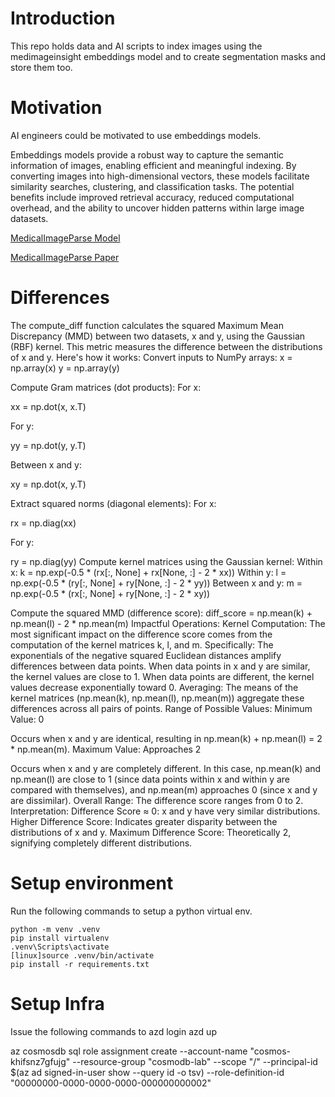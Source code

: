 # Introduction

This repo holds data and AI scripts to index images using the medimageinsight embeddings model
and to create segmentation masks and store them too.

# Motivation

AI engineers could be motivated to use embeddings models.

Embeddings models provide a robust way to capture the semantic information of images, enabling efficient and meaningful indexing. By converting images into high-dimensional vectors, these models facilitate similarity searches, clustering, and classification tasks. The potential benefits include improved retrieval accuracy, reduced computational overhead, and the ability to uncover hidden patterns within large image datasets.

[MedicalImageParse Model](https://ai.azure.com/explore/models/MedImageInsight/version/5/registry/azureml)
  
[MedicalImageParse Paper](https://arxiv.org/pdf/2410.06542)

# Differences

The compute_diff function calculates the squared Maximum Mean Discrepancy (MMD) between two datasets, x and y, using the Gaussian (RBF) kernel. This metric measures the difference between the distributions of x and y.
Here's how it works:
Convert inputs to NumPy arrays:
x = np.array(x)
y = np.array(y)

Compute Gram matrices (dot products):
For x:

xx = np.dot(x, x.T)

For y:

yy = np.dot(y, y.T)

Between x and y:

xy = np.dot(x, y.T)

Extract squared norms (diagonal elements):
For x:

rx = np.diag(xx)

For y:

ry = np.diag(yy)
Compute kernel matrices using the Gaussian kernel:
Within x:
k = np.exp(-0.5 * (rx[:, None] + rx[None, :] - 2 * xx))
Within y:
l = np.exp(-0.5 * (ry[:, None] + ry[None, :] - 2 * yy))
Between x and y:
m = np.exp(-0.5 * (rx[:, None] + ry[None, :] - 2 * xy))

Compute the squared MMD (difference score):
diff_score = np.mean(k) + np.mean(l) - 2 * np.mean(m)
Impactful Operations:
Kernel Computation: The most significant impact on the difference score comes from the computation of the kernel matrices k, l, and m. Specifically:
The exponentials of the negative squared Euclidean distances amplify differences between data points.
When data points in x and y are similar, the kernel values are close to 1.
When data points are different, the kernel values decrease exponentially toward 0.
Averaging: The means of the kernel matrices (np.mean(k), np.mean(l), np.mean(m)) aggregate these differences across all pairs of points.
Range of Possible Values:
Minimum Value: 0

Occurs when x and y are identical, resulting in np.mean(k) + np.mean(l) = 2 * np.mean(m).
Maximum Value: Approaches 2

Occurs when x and y are completely different.
In this case, np.mean(k) and np.mean(l) are close to 1 (since data points within x and within y are compared with themselves), and np.mean(m) approaches 0 (since x and y are dissimilar).
Overall Range: The difference score ranges from 0 to 2.
Interpretation:
Difference Score ≈ 0: x and y have very similar distributions.
Higher Difference Score: Indicates greater disparity between the distributions of x and y.
Maximum Difference Score: Theoretically 2, signifying completely different distributions.

# Setup environment

Run the following commands to setup a python virtual env.

```
python -m venv .venv
pip install virtualenv
.venv\Scripts\activate
[linux]source .venv/bin/activate
pip install -r requirements.txt
```

# Setup Infra

Issue the following commands to 
azd login
azd up

az cosmosdb sql role assignment create --account-name "cosmos-khifsnz7gfujg" --resource-group "cosmodb-lab" --scope "/" --principal-id $(az ad signed-in-user show --query id -o tsv) --role-definition-id "00000000-0000-0000-0000-000000000002"
